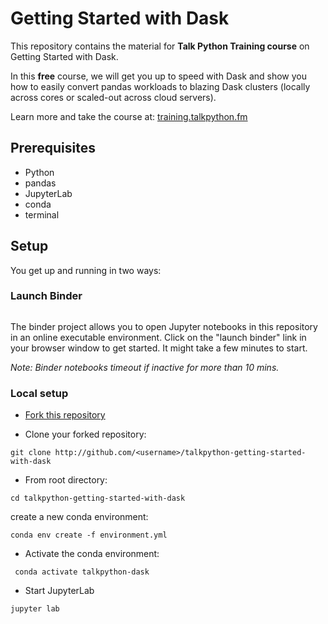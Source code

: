 # Getting Started with Dask

This repository contains the material for **Talk Python Training course** on Getting Started with Dask.

In this **free** course, we will get you up to speed with Dask and show you how to easily convert pandas workloads to blazing Dask clusters (locally across cores or scaled-out across cloud servers).

Learn more and take the course at: [training.talkpython.fm](https://training.talkpython.fm/courses/introduction-to-scaling-python-and-pandas-with-dask)

## Prerequisites

- Python
- pandas
- JupyterLab
- conda
- terminal

## Setup

You get up and running in two ways:

### Launch Binder

![]()

The binder project allows you to open Jupyter notebooks in this repository in an online executable environment. Click on the "launch binder" link in your browser window to get started. It might take a few minutes to start.

*Note: Binder notebooks timeout if inactive for more than 10 mins.*

### Local setup

* [Fork this repository](https://docs.github.com/en/free-pro-team@latest/github/getting-started-with-github/fork-a-repo)

* Clone your forked repository:

```git clone http://github.com/<username>/talkpython-getting-started-with-dask```

* From root directory:

```cd talkpython-getting-started-with-dask```

create a new conda environment:

```conda env create -f environment.yml```

* Activate the conda environment:

``` conda activate talkpython-dask```

* Start JupyterLab

```jupyter lab```
